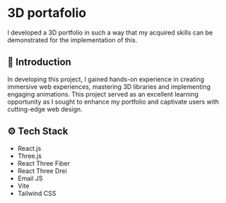 # 3D portafolio
I developed a 3D portfolio in such a way that my acquired skills can be demonstrated for the implementation of this.

## <a name="introduction">🤖 Introduction</a>

In developing this project, I gained hands-on experience in creating immersive web experiences, mastering 3D libraries and implementing engaging animations. This project served as an excellent learning opportunity as I sought to enhance my portfolio and captivate users with cutting-edge web design.

## <a name="tech-stack">⚙️ Tech Stack</a>

- React.js
- Three.js
- React Three Fiber
- React Three Drei
- Email JS
- Vite
- Tailwind CSS
